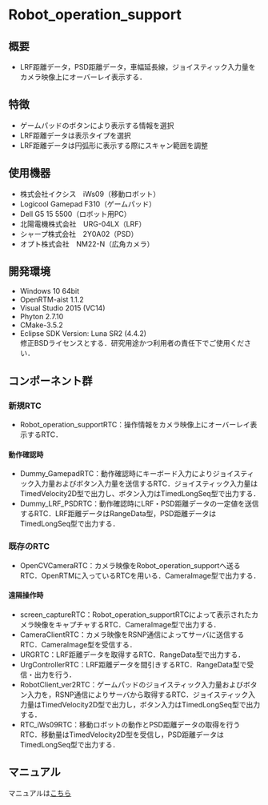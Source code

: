 # Robot_operation_support

## 概要
- LRF距離データ，PSD距離データ，車幅延長線，ジョイスティック入力量をカメラ映像上にオーバーレイ表示する．

## 特徴
- ゲームパッドのボタンにより表示する情報を選択
- LRF距離データは表示タイプを選択
- LRF距離データは円弧形に表示する際にスキャン範囲を調整

## 使用機器
- 株式会社イクシス　iWs09（移動ロボット）
- Logicool Gamepad F310（ゲームパッド）
- Dell G5 15 5500（ロボット用PC）
- 北陽電機株式会社　URG-04LX（LRF）
- シャープ株式会社　2Y0A02（PSD）
- オプト株式会社　NM22-N（広角カメラ）
## 開発環境
- Windows 10 64bit
- OpenRTM-aist 1.1.2
- Visual Studio 2015 (VC14)
- Phyton 2.7.10
- CMake-3.5.2
- Eclipse SDK Version: Luna SR2 (4.4.2)  
修正BSDライセンスとする．研究用途かつ利用者の責任下でご使用ください．

## コンポーネント群
### 新規RTC
- Robot_operation_supportRTC：操作情報をカメラ映像上にオーバーレイ表示するRTC．
#### 動作確認時
- Dummy_GamepadRTC：動作確認時にキーボード入力によりジョイスティック入力量およびボタン入力量を送信するRTC．ジョイスティック入力量はTimedVelocity2D型で出力し、ボタン入力はTimedLongSeq型で出力する．
- Dummy_LRF_PSDRTC：動作確認時にLRF・PSD距離データの一定値を送信するRTC．LRF距離データはRangeData型，PSD距離データはTimedLongSeq型で出力する．

### 既存のRTC
- OpenCVCameraRTC：カメラ映像をRobot_operation_supportへ送るRTC．OpenRTMに入っているRTCを用いる．CameraImage型で出力する．
#### 遠隔操作時
- screen_captureRTC：Robot_operation_supportRTCによって表示されたカメラ映像をキャプチャするRTC．CameraImage型で出力する．
- CameraClientRTC：カメラ映像をRSNP通信によってサーバに送信するRTC．CameraImage型を受信する．
- URGRTC：LRF距離データを取得するRTC．RangeData型で出力する．
- UrgControllerRTC：LRF距離データを間引きするRTC．RangeData型で受信・出力を行う．
- RobotClient_ver2RTC：ゲームパッドのジョイスティック入力量およびボタン入力を，RSNP通信によりサーバから取得するRTC．ジョイスティック入力量はTimedVelocity2D型で出力し，ボタン入力はTimedLongSeq型で出力する．
- RTC_iWs09RTC：移動ロボットの動作とPSD距離データの取得を行うRTC．移動量はTimedVelocity2D型を受信し，PSD距離データはTimedLongSeq型で出力する．

## マニュアル
マニュアルは[こちら](https://github.com/Y-Yamamoto0/Robot_operation_support/blob/main/ver1.1_SI2021_manual.pdf)
